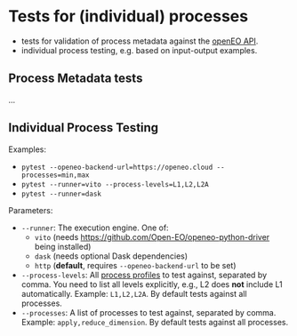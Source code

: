 # Tests for (individual) processes

- tests for validation of process metadata against the [openEO API](https://openeo.org/).
- individual process testing, e.g. based on input-output examples.

## Process Metadata tests

...

## Individual Process Testing

Examples:

- `pytest --openeo-backend-url=https://openeo.cloud --processes=min,max`
- `pytest --runner=vito --process-levels=L1,L2,L2A`
- `pytest --runner=dask`

Parameters:

- `--runner`: The execution engine. One of:
  - `vito` (needs <https://github.com/Open-EO/openeo-python-driver> being installed)
  - `dask` (needs optional Dask dependencies)
  - `http` (**default**, requires `--openeo-backend-url` to be set)
- `--process-levels`: All [process profiles](https://openeo.org/documentation/1.0/developers/profiles/processes.html) to test against, separated by comma. You need to list all levels explicitly, e.g., L2 does **not** include L1 automatically. Example: `L1,L2,L2A`. By default tests against all processes.
- `--processes`: A list of processes to test against, separated by comma. Example: `apply,reduce_dimension`. By default tests against all processes.

